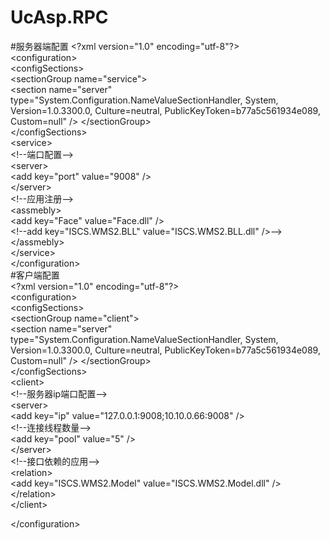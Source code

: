# UcAsp.RPC

#服务器端配置
&lt;?xml version="1.0" encoding="utf-8"?&gt;<br />
&lt;configuration&gt;<br />
  &lt;configSections&gt;<br />
    &lt;sectionGroup name="service"&gt;<br />
      &lt;section name="server" type="System.Configuration.NameValueSectionHandler, System, Version=1.0.3300.0, Culture=neutral, PublicKeyToken=b77a5c561934e089, Custom=null" /&gt;
    &lt;/sectionGroup&gt;<br />
  &lt;/configSections&gt;<br />
  &lt;service&gt;<br />
  &lt;!--端口配置--&gt;<br />
    &lt;server&gt;<br />
      &lt;add key="port" value="9008" /&gt;<br />
    &lt;/server&gt;<br />
    &lt;!--应用注册--&gt;<br />
    &lt;assmebly&gt;<br />
      &lt;add key="Face" value="Face.dll" /&gt;<br />
      &lt;!--add key="ISCS.WMS2.BLL" value="ISCS.WMS2.BLL.dll" /&gt;--&gt;<br />
    &lt;/assmebly&gt;<br />
  &lt;/service&gt;<br />
&lt;/configuration&gt;<br />
#客户端配置<br />
&lt;?xml version="1.0" encoding="utf-8"?&gt;<br />
&lt;configuration&gt;<br />
  &lt;configSections&gt;<br />
    &lt;sectionGroup name="client"&gt;<br />
      &lt;section name="server" type="System.Configuration.NameValueSectionHandler, System, Version=1.0.3300.0, Culture=neutral, PublicKeyToken=b77a5c561934e089, Custom=null" /&gt;
    &lt;/sectionGroup&gt;<br />
  &lt;/configSections&gt;<br />
  &lt;client&gt;<br />
  &lt;!--服务器ip端口配置--&gt;<br />
    &lt;server&gt;<br />
      &lt;add key="ip" value="127.0.0.1:9008;10.10.0.66:9008" /&gt;<br />
&lt;!--连接线程数量--&gt;<br />
      &lt;add key="pool" value="5" /&gt;<br />
    &lt;/server&gt;<br />
    &lt;!--接口依赖的应用--&gt;<br />
    &lt;relation&gt;<br />
      &lt;add key="ISCS.WMS2.Model" value="ISCS.WMS2.Model.dll" /&gt;<br />
    &lt;/relation&gt;<br />
  &lt;/client&gt;<br />

&lt;/configuration&gt;




